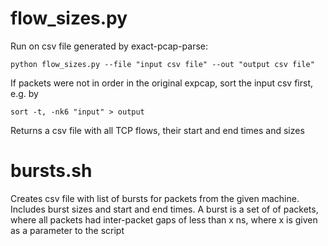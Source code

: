 # flow_sizes.py
Run on csv file generated by exact-pcap-parse:
```
python flow_sizes.py --file "input csv file" --out "output csv file"
```
If packets were not in order in the original expcap, sort the input csv first, e.g. by
```
sort -t, -nk6 "input" > output
```

Returns a csv file with all TCP flows, their start and end times and sizes

# bursts.sh

Creates csv file with list of bursts for packets from the given machine. Includes burst sizes and start and end times.
A burst is a set of of packets, where all packets had inter-packet gaps of less than x ns, where x is given as a parameter to the script
